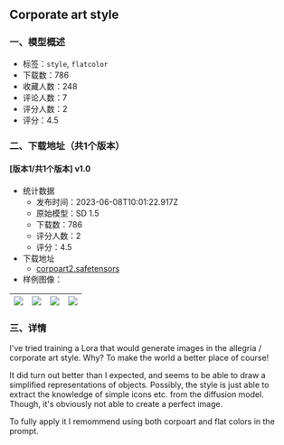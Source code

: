## Corporate art style
### 一、模型概述

- 标签：`style`, `flatcolor`
- 下载数：786
- 收藏人数：248
- 评论人数：7
- 评分人数：2
- 评分：4.5

### 二、下载地址（共1个版本）

#### [版本1/共1个版本] v1.0

- 统计数据
  - 发布时间：2023-06-08T10:01:22.917Z
  - 原始模型：SD 1.5
  - 下载数：786
  - 评分人数：2
  - 评分：4.5
- 下载地址
  - [corpoart2.safetensors](https://civitai.com/api/download/models/91638)
- 样例图像：

| <img src="https://image.civitai.com/xG1nkqKTMzGDvpLrqFT7WA/ab070870-398e-4212-899b-84f06f338711/width=450/1071005.jpeg" /> | <img src="https://image.civitai.com/xG1nkqKTMzGDvpLrqFT7WA/5de241d2-e14b-4fc1-8356-c3bf26ca6055/width=450/1071006.jpeg" /> | <img src="https://image.civitai.com/xG1nkqKTMzGDvpLrqFT7WA/2f8c4ade-9549-4f7a-ad5f-ba783ffdff7d/width=450/1071007.jpeg" /> | <img src="https://image.civitai.com/xG1nkqKTMzGDvpLrqFT7WA/4b52e2b5-f9a5-4817-a045-32655394d455/width=450/1071008.jpeg" /> |
| ---- | ---- | ---- | ---- |


### 三、详情
<p>I've tried training a Lora that would generate images in the allegria / corporate art style. Why? To make the world a better place of course!</p><p></p><p>It did turn out better than I expected, and seems to be able to draw a simplified representations of objects. Possibly, the style is just able to extract the knowledge of simple icons etc. from the diffusion model. Though, it's obviously not able to create a perfect image.</p><p></p><p>To fully apply it I remommend using both corpoart and flat colors in the prompt.</p>
